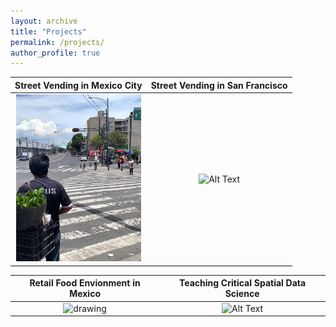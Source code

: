 ```yaml
---
layout: archive
title: "Projects"
permalink: /projects/
author_profile: true
---
```


 Street Vending in Mexico City            |  Street Vending in San Francisco
:-------------------------:|:-------------------------:
<img src="../images/sv.png" alt="drawing" width="200"/>  |  ![Alt Text](https://media.giphy.com/media/vFKqnCdLPNOKc/giphy.gif)

Retail Food Envionment in Mexico             |  Teaching Critical Spatial Data Science
:-------------------------:|:-------------------------:
<img src="https://c.tenor.com/nrT1mIfhH9IAAAAd/tom-and-jerry-hungry.gif" alt="drawing" width="200"/>  |  ![Alt Text](https://media.giphy.com/media/vFKqnCdLPNOKc/giphy.gif)


